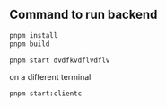 

## Command to run backend
```bash
pnpm install
pnpm build
```
```bash
pnpm start dvdfkvdflvdflv
```
on a different terminal
```bash
pnpm start:clientc
```